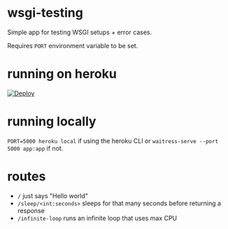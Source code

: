 # wsgi-testing


Simple app for testing WSGI setups + error cases.

Requires `PORT` environment variable to be set.

# running on heroku

[![Deploy](https://www.herokucdn.com/deploy/button.svg)](https://heroku.com/deploy)

# running locally

`PORT=5000 heroku local` if using the heroku CLI or `waitress-serve --port 5000 app:app` if not.

# routes

- `/` just says "Hello world"
- `/sleep/<int:seconds>` sleeps for that many seconds before returning a response
- `/infinite-loop` runs an infinite loop that uses max CPU
